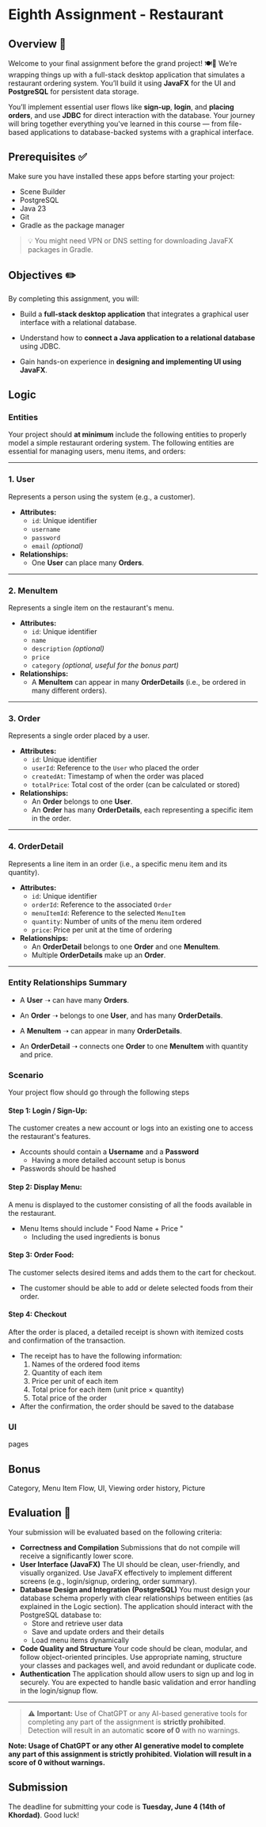 # Eighth Assignment - Restaurant

## Overview 👋

Welcome to your final assignment before the grand project! 🍽️🚀 We’re wrapping things up with a full-stack desktop application that simulates a restaurant ordering system. You’ll build it using **JavaFX** for the UI and **PostgreSQL** for persistent data storage.

You’ll implement essential user flows like **sign-up**, **login**, and **placing orders**, and use **JDBC** for direct interaction with the database. Your journey will bring together everything you've learned in this course — from file-based applications to database-backed systems with a graphical interface.
  
## Prerequisites ✅  

 Make sure you have installed these apps before starting your project:  
  
- Scene Builder  
- PostgreSQL  
- Java 23  
- Git  
- Gradle as the package manager   
> 💡 You might need VPN or DNS setting for downloading JavaFX packages in Gradle.
  
## Objectives ✏️

By completing this assignment, you will:

- Build a **full-stack desktop application** that integrates a graphical user interface with a relational database.
    
- Understand how to **connect a Java application to a relational database** using JDBC.
    
- Gain hands-on experience in **designing and implementing UI using JavaFX**.

## Logic

### Entities

Your project should **at minimum** include the following entities to properly model a simple restaurant ordering system. The following entities are essential for managing users, menu items, and orders:

------

### 1. **User**

Represents a person using the system (e.g., a customer).

- **Attributes:**
  - `id`: Unique identifier
  - `username`
  - `password`
  - `email` *(optional)*
- **Relationships:**
  - One **User** can place many **Orders**.

------

### 2. **MenuItem**

Represents a single item on the restaurant's menu.

- **Attributes:**
  - `id`: Unique identifier
  - `name`
  - `description` *(optional)*
  - `price`
  - `category` *(optional, useful for the bonus part)*
- **Relationships:**
  - A **MenuItem** can appear in many **OrderDetails** (i.e., be ordered in many different orders).

------

### 3. **Order**

Represents a single order placed by a user.

- **Attributes:**
  - `id`: Unique identifier
  - `userId`: Reference to the `User` who placed the order
  - `createdAt`: Timestamp of when the order was placed
  - `totalPrice`: Total cost of the order (can be calculated or stored)
- **Relationships:**
  - An **Order** belongs to one **User**.
  - An **Order** has many **OrderDetails**, each representing a specific item in the order.

------

### 4. **OrderDetail**

Represents a line item in an order (i.e., a specific menu item and its quantity).

- **Attributes:**
  - `id`: Unique identifier
  - `orderId`: Reference to the associated `Order`
  - `menuItemId`: Reference to the selected `MenuItem`
  - `quantity`: Number of units of the menu item ordered
  - `price`: Price per unit at the time of ordering
- **Relationships:**
  - An **OrderDetail** belongs to one **Order** and one **MenuItem**.
  - Multiple **OrderDetails** make up an **Order**.

------

### Entity Relationships Summary

- A **User** ➝ can have many **Orders**.

- An **Order** ➝ belongs to one **User**, and has many **OrderDetails**.

- A **MenuItem** ➝ can appear in many **OrderDetails**.

- An **OrderDetail** ➝ connects one **Order** to one **MenuItem** with quantity and price.

  
### Scenario
Your project flow should go through the following steps
#### Step 1: Login / Sign-Up:
The customer creates a new account or logs into an existing one to access the restaurant's features.
* Accounts should contain a **Username** and a **Password**
  * Having a more detailed account setup is bonus
* Passwords should be hashed

#### Step 2: Display Menu:
A menu is displayed to the customer consisting of all the foods available in the restaurant.
* Menu Items should include " Food Name + Price "
  * Including the used ingredients is bonus

#### Step 3: Order Food:
The customer selects desired items and adds them to the cart for checkout.
* The customer should be able to add or delete selected foods from their order.

#### Step 4: Checkout
After the order is placed, a detailed receipt is shown with itemized costs and confirmation of the transaction.
* The receipt has to have the following information:
  1. Names of the ordered food items
  2. Quantity of each item
  3. Price per unit of each item
  4. Total price for each item (unit price × quantity)
  5. Total price of the order
* After the confirmation, the order should be saved to the database

### UI
pages

## Bonus

Category, Menu Item Flow, UI, Viewing order history, Picture

## Evaluation 📃

Your submission will be evaluated based on the following criteria:

- **Correctness and Compilation**
  Submissions that do not compile will receive a significantly lower score.
- **User Interface (JavaFX)**
   The UI should be clean, user-friendly, and visually organized. Use JavaFX effectively to implement different screens (e.g., login/signup, ordering, order summary).
- **Database Design and Integration (PostgreSQL)**
   You must design your database schema properly with clear relationships between entities (as explained in the Logic section). The application should interact with the PostgreSQL database to:
  - Store and retrieve user data
  - Save and update orders and their details
  - Load menu items dynamically
- **Code Quality and Structure**
   Your code should be clean, modular, and follow object-oriented principles. Use appropriate naming, structure your classes and packages well, and avoid redundant or duplicate code.
- **Authentication**
   The application should allow users to sign up and log in securely. You are expected to handle basic validation and error handling in the login/signup flow.

------

> ⚠️ **Important:** Use of ChatGPT or any AI-based generative tools for completing any part of the assignment is **strictly prohibited**. Detection will result in an automatic **score of 0** with no warnings.

**Note: Usage of ChatGPT or any other AI generative model to complete any part of this assignment is strictly prohibited. Violation will result in a score of 0 without warnings.**
## Submission

The deadline for submitting your code is **Tuesday, June 4 (14th of Khordad)**. Good luck! 

